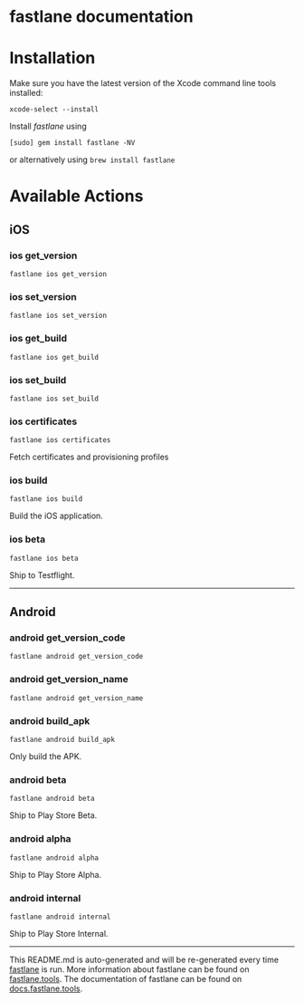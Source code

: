 fastlane documentation
================
# Installation

Make sure you have the latest version of the Xcode command line tools installed:

```
xcode-select --install
```

Install _fastlane_ using
```
[sudo] gem install fastlane -NV
```
or alternatively using `brew install fastlane`

# Available Actions
## iOS
### ios get_version
```
fastlane ios get_version
```

### ios set_version
```
fastlane ios set_version
```

### ios get_build
```
fastlane ios get_build
```

### ios set_build
```
fastlane ios set_build
```

### ios certificates
```
fastlane ios certificates
```
Fetch certificates and provisioning profiles
### ios build
```
fastlane ios build
```
Build the iOS application.
### ios beta
```
fastlane ios beta
```
Ship to Testflight.

----

## Android
### android get_version_code
```
fastlane android get_version_code
```

### android get_version_name
```
fastlane android get_version_name
```

### android build_apk
```
fastlane android build_apk
```
Only build the APK.
### android beta
```
fastlane android beta
```
Ship to Play Store Beta.
### android alpha
```
fastlane android alpha
```
Ship to Play Store Alpha.
### android internal
```
fastlane android internal
```
Ship to Play Store Internal.

----

This README.md is auto-generated and will be re-generated every time [fastlane](https://fastlane.tools) is run.
More information about fastlane can be found on [fastlane.tools](https://fastlane.tools).
The documentation of fastlane can be found on [docs.fastlane.tools](https://docs.fastlane.tools).
